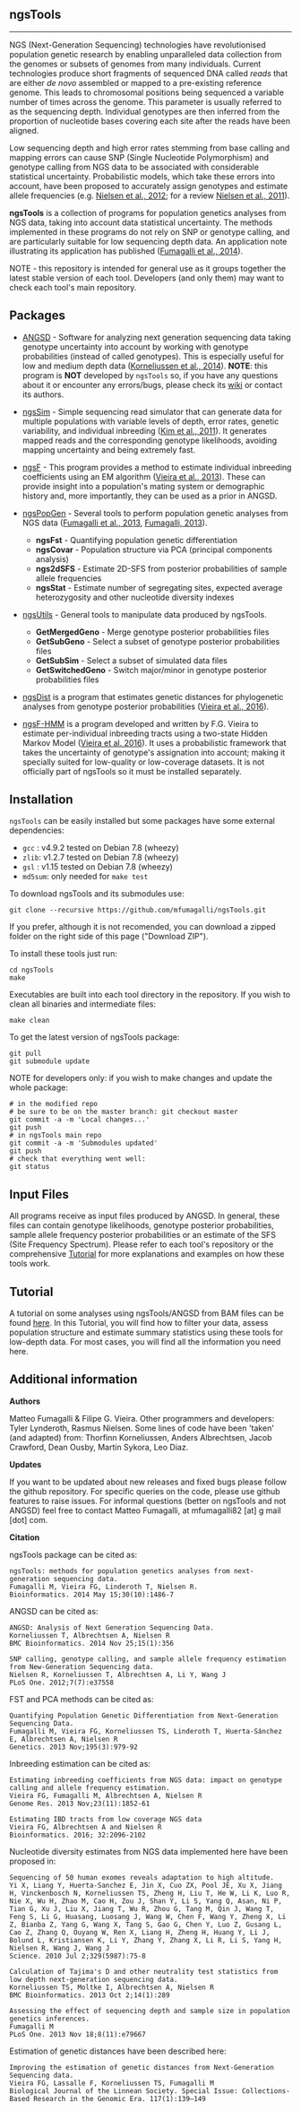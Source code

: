 ngsTools
------------------------------
------------------------------

NGS (Next-Generation Sequencing) technologies have revolutionised population genetic research by enabling unparalleled data collection from the genomes or subsets of genomes from many individuals.
Current technologies produce short fragments of sequenced DNA called _reads_ that are either _de novo_ assembled or mapped to a pre-existing reference genome. 
This leads to chromosomal positions being sequenced a variable number of times across the genome.
This parameter is usually referred to as the sequencing depth. 
Individual genotypes are then inferred from the proportion of nucleotide bases covering each site after the reads have been aligned.

Low sequencing depth and high error rates stemming from base calling and mapping errors can cause SNP (Single Nucleotide Polymorphism) and genotype calling from NGS data to be associated with considerable statistical uncertainty. 
Probabilistic models, which take these errors into account, have been proposed to accurately assign genotypes and estimate allele frequencies (e.g. [Nielsen et al., 2012](http://www.ncbi.nlm.nih.gov/pubmed/22911679); for a review [Nielsen et al., 2011](http://www.ncbi.nlm.nih.gov/pubmed/21587300)).

__ngsTools__ is a collection of programs for population genetics analyses from NGS data, taking into account data statistical uncertainty.
The methods implemented in these programs do not rely on SNP or genotype calling, and are particularly suitable for low sequencing depth data. 
An application note illustrating its application has published ([Fumagalli et al., 2014](http://www.ncbi.nlm.nih.gov/pubmed/24458950)).

NOTE - this repository is intended for general use as it groups together the latest stable version of each tool. 
Developers (and only them) may want to check each tool's main repository.


Packages
-----------------------------

* [ANGSD](https://github.com/ANGSD/angsd) - Software for analyzing next generation sequencing data taking genotype uncertainty into account by working with genotype probabilities (instead of called genotypes). This is especially useful for low and medium depth data ([Korneliussen et al., 2014](https://www.ncbi.nlm.nih.gov/pubmed/25420514)). **NOTE**: this program is **NOT** developed by `ngsTools` so, if you have any questions about it or encounter any errors/bugs, please check its [wiki](http://www.popgen.dk/wiki/index.php/ANGSD) or contact its authors.

* [ngsSim](https://github.com/mfumagalli/ngsSim) - Simple sequencing read simulator that can generate data for multiple populations with variable levels of depth, error rates, genetic variability, and individual inbreeding ([Kim et al., 2011](http://www.ncbi.nlm.nih.gov/pubmed/21663684)). It generates mapped reads and the corresponding genotype likelihoods, avoiding mapping uncertainty and being extremely fast.

* [ngsF](https://github.com/fgvieira/ngsF) - This program provides a method to estimate individual inbreeding coefficients using an EM algorithm ([Vieira et al., 2013](http://www.ncbi.nlm.nih.gov/pubmed/23950147)). These can provide insight into a population's mating system or demographic history and, more importantly, they can be used as a prior in ANGSD.

* [ngsPopGen](https://github.com/mfumagalli/ngsPopGen) - Several tools to perform population genetic analyses from NGS data ([Fumagalli et al., 2013](http://www.ncbi.nlm.nih.gov/pubmed/23979584), [Fumagalli, 2013](http://www.ncbi.nlm.nih.gov/pubmed/24260275)).
	* __ngsFst__ - Quantifying population genetic differentiation
	* __ngsCovar__ - Population structure via PCA (principal components analysis)
	* __ngs2dSFS__ - Estimate 2D-SFS from posterior probabilities of sample allele frequencies
	* __ngsStat__ - Estimate number of segregating sites, expected average heterozygosity and other nucleotide diversity indexes

* [ngsUtils](https://github.com/mfumagalli/ngsUtils) - General tools to manipulate data produced by ngsTools.
	* __GetMergedGeno__ - Merge genotype posterior probabilities files
	* __GetSubGeno__ - Select a subset of genotype posterior probabilities files
	* __GetSubSim__ - Select a subset of simulated data files
	* __GetSwitchedGeno__ - Switch major/minor in genotype posterior probabilities files

* [ngsDist](https://github.com/fgvieira/ngsDist) is a program that estimates genetic distances for phylogenetic analyses from genotype posterior probabilities ([Vieira et al., 2016](http://onlinelibrary.wiley.com/doi/10.1111/bij.12511/abstract)).

* [ngsF-HMM](https://github.com/fgvieira/ngsF-HMM) is a program developed and written by F.G. Vieira to estimate per-individual inbreeding tracts using a two-state Hidden Markov Model ([Vieira et al. 2016](http://bioinformatics.oxfordjournals.org/content/32/14/2096)). It uses a probabilistic framework that takes the uncertainty of genotype's assignation into account; making it specially suited for low-quality or low-coverage datasets. It is not officially part of ngsTools so it must be installed separately.


Installation
--------------------------------------------------

`ngsTools` can be easily installed but some packages have some external dependencies:

* `gcc` : v4.9.2 tested on Debian 7.8 (wheezy)
* `zlib`: v1.2.7 tested on Debian 7.8 (wheezy)
* `gsl` : v1.15 tested on Debian 7.8 (wheezy)
* `md5sum`: only needed for `make test`

To download ngsTools and its submodules use:
```
git clone --recursive https://github.com/mfumagalli/ngsTools.git
```
If you prefer, although it is not recomended, you can download a zipped folder on the right side of this page ("Download ZIP"). 

To install these tools just run:
```
cd ngsTools
make
```
Executables are built into each tool directory in the repository. 
If you wish to clean all binaries and intermediate files:
```
make clean
```
To get the latest version of ngsTools package:
```
git pull
git submodule update
```    
NOTE for developers only: if you wish to make changes and update the whole package:
```
# in the modified repo
# be sure to be on the master branch: git checkout master
git commit -a -m 'Local changes...'
git push
# in ngsTools main repo
git commit -a -m 'Submodules updated'
git push
# check that everything went well: 
git status
```

Input Files
-----------------------------------

All programs receive as input files produced by ANGSD. 
In general, these files can contain genotype likelihoods, genotype posterior probabilities, sample allele frequency posterior probabilities or an estimate of the SFS (Site Frequency Spectrum). 
Please refer to each tool's repository or the comprehensive [Tutorial](https://github.com/mfumagalli/ngsTools/blob/master/TUTORIAL.md) for more explanations and examples on how these tools work.


Tutorial
-------------------------------------------

A tutorial on some analyses using ngsTools/ANGSD from BAM files can be found [here](https://github.com/mfumagalli/ngsTools/blob/master/TUTORIAL.md).
In this Tutorial, you will find how to filter your data, assess population structure and estimate summary statistics using these tools for low-depth data.
For most cases, you will find all the information you need here.


Additional information
--------------------------------------------

__Authors__

Matteo Fumagalli & Filipe G. Vieira.
Other programmers and developers: Tyler Lynderoth, Rasmus Nielsen.
Some lines of code have been 'taken' (and adapted) from: Thorfinn Korneliussen, Anders Albrechtsen, Jacob Crawford, Dean Ousby, Martin Sykora, Leo Diaz.

__Updates__

If you want to be updated about new releases and fixed bugs please follow the github repository.
For specific queries on the code, please use github features to raise issues.
For informal questions (better on ngsTools and not ANGSD) feel free to contact Matteo Fumagalli, at mfumagalli82 [at] g mail [dot] com.

__Citation__

ngsTools package can be cited as:

	ngsTools: methods for population genetics analyses from next-generation sequencing data.
	Fumagalli M, Vieira FG, Linderoth T, Nielsen R.
	Bioinformatics. 2014 May 15;30(10):1486-7

ANGSD can be cited as:

	ANGSD: Analysis of Next Generation Sequencing Data.
	Korneliussen T, Albrechtsen A, Nielsen R
	BMC Bioinformatics. 2014 Nov 25;15(1):356

	SNP calling, genotype calling, and sample allele frequency estimation from New-Generation Sequencing data.
	Nielsen R, Korneliussen T, Albrechtsen A, Li Y, Wang J
	PLoS One. 2012;7(7):e37558

FST and PCA methods can be cited as:

	Quantifying Population Genetic Differentiation from Next-Generation Sequencing Data.
	Fumagalli M, Vieira FG, Korneliussen TS, Linderoth T, Huerta-Sánchez E, Albrechtsen A, Nielsen R
	Genetics. 2013 Nov;195(3):979-92

Inbreeding estimation can be cited as:

	Estimating inbreeding coefficients from NGS data: impact on genotype calling and allele frequency estimation.
	Vieira FG, Fumagalli M, Albrechtsen A, Nielsen R
	Genome Res. 2013 Nov;23(11):1852-61

	Estimating IBD tracts from low coverage NGS data
	Vieira FG, Albrechtsen A and Nielsen R
	Bioinformatics. 2016; 32:2096-2102

Nucleotide diversity estimates from NGS data implemented here have been proposed in:

	Sequencing of 50 human exomes reveals adaptation to high altitude.
	Yi X, Liang Y, Huerta-Sanchez E, Jin X, Cuo ZX, Pool JE, Xu X, Jiang H, Vinckenbosch N, Korneliussen TS, Zheng H, Liu T, He W, Li K, Luo R, Nie X, Wu H, Zhao M, Cao H, Zou J, Shan Y, Li S, Yang Q, Asan, Ni P, Tian G, Xu J, Liu X, Jiang T, Wu R, Zhou G, Tang M, Qin J, Wang T, Feng S, Li G, Huasang, Luosang J, Wang W, Chen F, Wang Y, Zheng X, Li Z, Bianba Z, Yang G, Wang X, Tang S, Gao G, Chen Y, Luo Z, Gusang L, Cao Z, Zhang Q, Ouyang W, Ren X, Liang H, Zheng H, Huang Y, Li J, Bolund L, Kristiansen K, Li Y, Zhang Y, Zhang X, Li R, Li S, Yang H, Nielsen R, Wang J, Wang J
	Science. 2010 Jul 2;329(5987):75-8

	Calculation of Tajima's D and other neutrality test statistics from low depth next-generation sequencing data.
	Korneliussen TS, Moltke I, Albrechtsen A, Nielsen R
	BMC Bioinformatics. 2013 Oct 2;14(1):289

	Assessing the effect of sequencing depth and sample size in population genetics inferences.
	Fumagalli M
	PLoS One. 2013 Nov 18;8(11):e79667

Estimation of genetic distances have been described here:

	Improving the estimation of genetic distances from Next-Generation Sequencing data.
	Vieira FG, Lassalle F, Korneliussen TS, Fumagalli M
	Biological Journal of the Linnean Society. Special Issue: Collections-Based Research in the Genomic Era. 117(1):139–149






